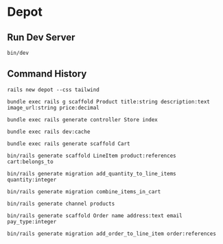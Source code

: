 # Depot

## Run Dev Server

`bin/dev`

## Command History

`rails new depot --css tailwind`

`bundle exec rails g scaffold Product title:string description:text image_url:string price:decimal`

`bundle exec rails generate controller Store index`

`bundle exec rails dev:cache`

`bundle exec rails generate scaffold Cart`

`bin/rails generate scaffold LineItem product:references cart:belongs_to`

`bin/rails generate migration add_quantity_to_line_items quantity:integer`

`bin/rails generate migration combine_items_in_cart`

`bin/rails generate channel products`

`bin/rails generate scaffold Order name address:text email pay_type:integer`

`bin/rails generate migration add_order_to_line_item order:references`
